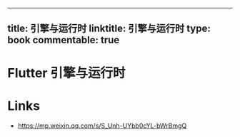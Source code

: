 
---
title: 引擎与运行时
linktitle: 引擎与运行时
type: book
commentable: true
---

# Flutter 引擎与运行时

# Links

- https://mp.weixin.qq.com/s/S_Unh-UYbb0cYL-bWrBmgQ

    
